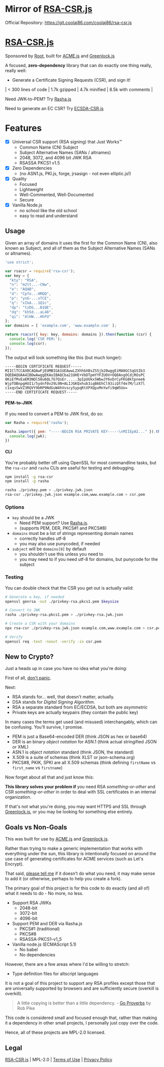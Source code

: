 Mirror of [RSA-CSR.js](https://git.coolaj86.com/coolaj86/rsa-csr.js)
=========

Official Repository: <https://git.coolaj86.com/coolaj86/rsa-csr.js>

[RSA-CSR.js](https://git.coolaj86.com/coolaj86/rsa-csr.js)
==========

Sponsored by [Root](https://therootcompany.com),
built for [ACME.js](https://git.coolaj86.com/coolaj86/acme.js)
and [Greenlock.js](https://git.coolaj86.com/coolaj86/greenlock-express.js)

A focused, **zero-dependency** library that can do exactly one thing really, really well:
  * Generate a Certificate Signing Requests (CSR), and sign it!

| < 300 lines of code | 1.7k gzipped | 4.7k minified | 8.5k with comments |

Need JWK-to-PEM? Try [Rasha.js](https://git.coolaj86.com/coolaj86/rasha.js)

Need to generate an EC CSR? Try [ECSDA-CSR.js](https://git.coolaj86.com/coolaj86/ecdsa-csr.js)

Features
========

* [x] Universal CSR support (RSA signing) that Just Works&trade;
  * Common Name (CN) Subject
  * Subject Alternative Names (SANs / altnames)
  * 2048, 3072, and 4096 bit JWK RSA
  * RSASSA PKCS1 v1.5
* [x] Zero Dependencies
  * (no ASN1.js, PKI.js, forge, jrsasign - not even elliptic.js!)
* [x] Quality
  * Focused
  * Lightweight
  * Well-Commented, Well-Documented
  * Secure
* [x] Vanilla Node.js
  * no school like the old school
  * easy to read and understand

Usage
-----

Given an array of domains it uses the first for the  Common Name (CN),
also known as Subject, and all of them as the Subject Alternative Names (SANs or altnames).

```js
'use strict';

var rsacsr = require('rsa-csr');
var key = {
  "kty": "RSA",
  "n": "m2tt...-CNw",
  "e": "AQAB",
  "d": "Cpfo...HMQQ",
  "p": "ynG-...sTCE",
  "q": "xIkA...1Q1c",
  "dp": "tzDG...B1QE",
  "dq": "kh5d...aL48",
  "qi": "AlHW...HhFU"
};
var domains = [ 'example.com', 'www.example.com' ];

return rsacsr({ key: key, domains: domains }).then(function (csr) {
  console.log('CSR PEM:');
  console.log(csr);
});
```

The output will look something like this (but much longer):

```
-----BEGIN CERTIFICATE REQUEST-----
MIIClTCCAX0CAQAwFjEUMBIGA1UEAwwLZXhhbXBsZS5jb20wggEiMA0GCSqGSIb3
DQEBAQUAA4IBDwAwggEKAoIBAQCba21UHE+VbDTpmYYFZUOV+OQ8AngOCdjROsPC
0KiEfMvEaEM3NQl58u6QL7G7QsEr.....3pIpUUkx5WbwJY6xDrCyFKG8ktpnee6
WjpTOBnpgHUI1/5ydnf0v29L9N+ALIJGKQxhub3iqB6EhCl93iiQtf4e7M/lzX7l
c1xqsSwVZ3RQVY9bRP9NdGuW4hVvscy5ypqRtXPXQpxMnYwfi9qW5Uo=
-----END CERTIFICATE REQUEST-----
```

#### PEM-to-JWK

If you need to convert a PEM to JWK first, do so:

```js
var Rasha = require('rasha');

Rasha.import({ pem: "-----BEGIN RSA PRIVATE KEY-----\nMIIEpAI..." }).then(function (jwk) {
  console.log(jwk);
})
```

#### CLI

You're probably better off using OpenSSL for most commandline tasks,
but the `rsa-csr` and `rasha` CLIs are useful for testing and debugging.

```bash
npm install -g rsa-csr
npm install -g rasha

rasha ./privkey.pem > ./privkey.jwk.json
rsa-csr ./privkey.jwk.json example.com,www.example.com > csr.pem
```

### Options

* `key` should be a JWK
  * Need PEM support? Use [Rasha.js](https://git.coolaj86.com/coolaj86/rasha.js).
  * (supports PEM, DER, PKCS#1 and PKCS#8)
* `domains` must be a list of strings representing domain names
  * correctly handles utf-8
  * you may also use punycoded, if needed
* `subject` will be `domains[0]` by default
  * you shouldn't use this unless you need to
  * you may need to if you need utf-8 for domains, but punycode for the subject

### Testing

You can double check that the CSR you get out is actually valid:

```bash
# Generate a key, if needed
openssl genrsa -out ./privkey-rsa.pkcs1.pem $keysize

# Convert to JWK
rasha ./privkey-rsa.pkcs1.pem > ./privkey-rsa.jwk.json

# Create a CSR with your domains
npx rsa-csr ./privkey-rsa.jwk.json example.com,www.example.com > csr.pem

# Verify
openssl req -text -noout -verify -in csr.pem
```

New to Crypto?
--------------

Just a heads up in case you have no idea what you're doing:

First of all, [don't panic](https://coolaj86.com/articles/dont-panic.html).

Next:

* RSA stands for... well, that doesn't matter, actually.
* DSA stands for _Digital Signing Algorithm_.
* RSA a separate standard from EC/ECDSA, but both are *asymmetric*
* Private keys are actually keypairs (they contain the public key)

In many cases the terms get used (and misused) interchangably,
which can be confusing. You'll survive, I promise.

* PEM is just a Base64-encoded DER (think JSON as hex or base64)
* DER is an binary _object notation_ for ASN.1 (think actual stringified JSON or XML)
* ASN.1 is _object notation_ standard (think JSON, the standard)
* X.509 is a suite of schemas (think XLST or json-schema.org)
* PKCS#8, PKIK, SPKI are all X.509 schemas (think defining `firstName` vs `first_name` vs `firstname`)

Now forget about all that and just know this:

**This library solves your problem if** you need RSA _something-or-other_ and CSR _something-or-other_
in order to deal with SSL certificates in an internal organization.

If that's not what you're doing, you may want HTTPS and SSL through
[Greenlock.js](https://git.coolaj86.com/coolaj86/greenlock-express.js),
or you may be looking for something else entirely.

Goals vs Non-Goals
-----

This was built for use by [ACME.js](https://git.coolaj86.com/coolaj86/acme.js)
and [Greenlock.js](https://git.coolaj86.com/coolaj86/greenlock-express.js).

Rather than trying to make a generic implementation that works with everything under the sun,
this library is intentionally focused on around the use case of generating certificates for
ACME services (such as Let's Encrypt).

That said, [please tell me](https://git.coolaj86.com/coolaj86/rsa-csr.js/issues) if it doesn't
do what you need, it may make sense to add it (or otherwise, perhaps to help you create a fork).

The primary goal of this project is for this code to do exactly (and all of)
what it needs to do - No more, no less.

* Support RSA JWKs
  * 2048-bit
  * 3072-bit
  * 4096-bit
* Support PEM and DER via Rasha.js
  * PKCS#1 (traditional)
  * PKCS#8
  * RSASSA-PKCS1-v1_5
* Vanilla node.js (ECMAScript 5.1)
  * No babel
  * No dependencies

However, there are a few areas where I'd be willing to stretch:

* Type definition files for altscript languages

It is not a goal of this project to support any RSA profiles
except those that are universally supported by browsers and
are sufficiently secure (overkill is overkill).

> A little copying is better than a little dependency. - [Go Proverbs](https://go-proverbs.github.io) by Rob Pike

This code is considered small and focused enough that,
rather than making it a dependency in other small projects,
I personally just copy over the code.

Hence, all of these projects are MPL-2.0 licensed.

Legal
-----

[RSA-CSR.js](https://git.coolaj86.com/coolaj86/rsa-csr.js) |
MPL-2.0 |
[Terms of Use](https://therootcompany.com/legal/#terms) |
[Privacy Policy](https://therootcompany.com/legal/#privacy)
